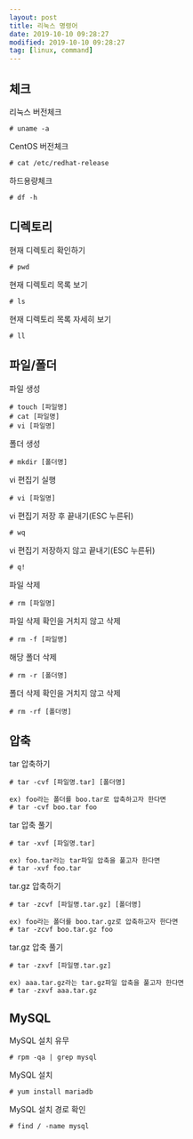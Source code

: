 ```yaml
---
layout: post
title: 리눅스 명령어
date: 2019-10-10 09:28:27
modified: 2019-10-10 09:28:27
tag: [linux, command]
---
```


## 체크

리눅스 버전체크
```
# uname -a
```

CentOS 버전체크
```
# cat /etc/redhat-release
```

하드용량체크
```
# df -h
```

## 디렉토리

현재 디렉토리 확인하기
```
# pwd
```

현재 디렉토리 목록 보기
```
# ls
```

현재 디렉토리 목록 자세히 보기
```
# ll
```

## 파일/폴더

파일 생성
```
# touch [파일명]
# cat [파일명]
# vi [파일명]
```

폴더 생성
```
# mkdir [폴더명]
```

vi 편집기 실행
```
# vi [파일명]
```

vi 편집기 저장 후 끝내기(ESC 누른뒤)
```
# wq
```

vi 편집기 저장하지 않고 끝내기(ESC 누른뒤)
```
# q!
```

파일 삭제
```
# rm [파일명]
```

파일 삭제 확인을 거치지 않고 삭제
```
# rm -f [파일명]
```

해당 폴더 삭제
```
# rm -r [폴더명]
```

폴더 삭제 확인을 거치지 않고 삭제
```
# rm -rf [폴더명]
```

## 압축

tar 압축하기
```
# tar -cvf [파일명.tar] [폴더명]

ex) foo라는 폴더를 boo.tar로 압축하고자 한다면
# tar -cvf boo.tar foo
```

tar 압축 풀기
```
# tar -xvf [파일명.tar]

ex) foo.tar라는 tar파일 압축을 풀고자 한다면
# tar -xvf foo.tar
```

tar.gz 압축하기
```
# tar -zcvf [파일명.tar.gz] [폴더명]

ex) foo라는 폴더를 boo.tar.gz로 압축하고자 한다면
# tar -zcvf boo.tar.gz foo
```

tar.gz 압축 풀기
```
# tar -zxvf [파일명.tar.gz]

ex) aaa.tar.gz라는 tar.gz파일 압축을 풀고자 한다면
# tar -zxvf aaa.tar.gz
```

## MySQL

MySQL 설치 유무
```
# rpm -qa | grep mysql
```

MySQL 설치
```
# yum install mariadb
```

MySQL 설치 경로 확인
```
# find / -name mysql
```
